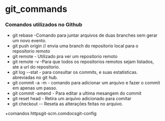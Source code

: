 # git_commands
### Comandos utilizados no Github

- git rebase -Comando para juntar arquivos de duas branches sem gerar um novo evento.
- git push origin <nome branch> // envia uma branch do repositorio local para o repositorio remoto
- git remote - Utilizado pra ver um repositorio remoto
- git remote -v -Para que todos os repositorios remotos sejam listados, ate a url do repositorio. 
- git log --stat - para consultar os commits, e suas estatisticas. abreviadas no git hub.
- git commit -a -m <comentario> - comando para adicionar um arquivo e fazer o commit em apenas um passo.
- git commit -amend - Para editar a ultima mesangem do commit
- git reset head <arquivo> - Retira um arquivo adicionado para comitar
- git checkout -- <arquivo> Reseta as alterações feitas no arquivo.
  
  
+comandos httpsgit-scm.comdocsgit-config
